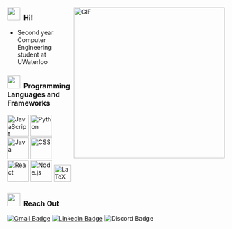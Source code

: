 <div>
  <img align="right" alt="GIF" width="350px" src="https://im4.ezgif.com/tmp/ezgif-4-27c352147d2d.gif"/>
  
  ### <img src="https://github.com/JunZheng-dev/JunZheng-dev/blob/master/res/gifs/peepoHey.gif" width="30px"> &nbsp;Hi!
  - Second year Computer Engineering student at UWaterloo
</div>

### <img src="https://github.com/JunZheng-dev/JunZheng-dev/blob/master/res/gifs/peepoChat.gif" width="30px"> &nbsp;Programming Languages and Frameworks

<div align="left">
  <img title="JavaScript" alt="JavaScript" src="https://www.logolynx.com/images/logolynx/cd/cd4ad61c3ca4f67366c71b2eaa47a55c.jpeg" height="50px">
  <img title="Python" alt="Python" src="https://i.imgur.com/WMBWJrH.png" height="50px">
  <img title="Java" alt="Java" src="https://encrypted-tbn0.gstatic.com/images?q=tbn%3AANd9GcSnYhIwiRWDHMz8JFhdfJt013xMNs1p0jxoMw&usqp=CAU" height="50px">
  <img title="Swift" alt="CSS" src="https://developer.apple.com/swift/images/swift-og.png" height="50px">
  <img title="React" alt="React" src="https://i.imgur.com/OtKJaZb.jpg" height="50px">
  <img title="Node.js" alt="Node.js" src="https://i.imgur.com/0Wq50pg.png" height="50px">
  <img title="LaTeX" alt="LaTeX" src="https://github.com/JunZheng-dev/JunZheng-dev/blob/master/res/icons/LaTeX.png" height="40px">
</div>

### <img src="https://github.com/JunZheng-dev/JunZheng-dev/blob/master/res/gifs/PeepoJuice.gif" width="30px"> &nbsp;Reach Out

[![Gmail Badge](https://img.shields.io/badge/-Jun.Zheng@UWaterloo.ca-c14438?logo=Gmail&logoColor=white)](mailto:Jun.Zheng@UWaterloo.ca)
[![Linkedin Badge](https://img.shields.io/badge/-Jun_Zheng-blue?logo=Linkedin&logoColor=white)](https://www.linkedin.com/in/jun-zheng-1666341a9/) 
![Discord Badge](https://img.shields.io/badge/-Akiba%231001-lightgrey?logo=Discord&logoColor=white)
